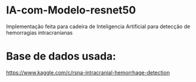 # IA-com-Modelo-resnet50
Implementação feita para cadeira de Inteligencia Artificial para detecção de hemorragias intracranianas

# Base de dados usada:
https://www.kaggle.com/c/rsna-intracranial-hemorrhage-detection

